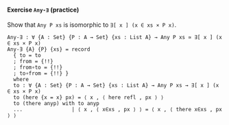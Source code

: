 #### Exercise `Any-∃` (practice)

Show that `Any P xs` is isomorphic to `∃[ x ] (x ∈ xs × P x)`.

```
Any-∃ : ∀ {A : Set} {P : A → Set} {xs : List A} → Any P xs ≃ ∃[ x ] (x ∈ xs × P x)
Any-∃ {A} {P} {xs} = record
  { to = to
  ; from = {!!}
  ; from∘to = {!!}
  ; to∘from = {!!} }
  where
  to : ∀ {A : Set} {P : A → Set} {xs : List A} → Any P xs → ∃[ x ] (x ∈ xs × P x)
  to (here {x = x} px) = ⟨ x , ⟨ here refl , px ⟩ ⟩
  to (there anyp) with to anyp
  ...                | ⟨ x , ⟨ x∈xs , px ⟩ ⟩ = ⟨ x , ⟨ there x∈xs , px ⟩ ⟩

```
